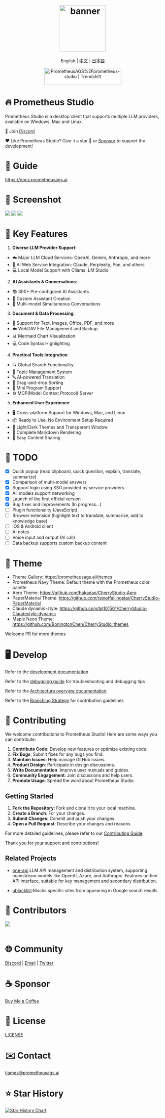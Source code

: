 <h1 align="center">
  <a href="https://github.com/PrometheusAGS/prometheus-studio/releases">
    <img src="https://jbcnstuqzsjcsvirfksn.supabase.co/storage/v1/object/public/branding/flame_transparent.png" width="150" height="150" alt="banner" /><br>
  </a>
</h1>
  <p align="center">English | <a href="./docs/README.zh.md">中文</a> | <a href="./docs/README.ja.md">日本語</a><br></p>
<div align="center">
 <a href="https://trendshift.io/repositories/11772" target="_blank"><img src="https://trendshift.io/api/badge/repositories/11772" alt="PrometheusAGS%2Fprometheus-studio | Trendshift" style="width: 250px; height: 55px;" width="250" height="55"/></a>
</div>

# 🔥 Prometheus Studio

Prometheus Studio is a desktop client that supports multiple LLM providers, available on Windows, Mac and Linux.

👏 Join [Discord](https://discord.gg/wez8HtpxqQ)

❤️ Like Prometheus Studio? Give it a star 🌟 or [Sponsor](docs/sponsor.md) to support the development!

# 📖 Guide

https://docs.prometheusags.ai


# 🌠 Screenshot

![](https://github.com/user-attachments/assets/082efa42-c4df-4863-a9cb-80435cecce0f)
![](https://github.com/user-attachments/assets/f8411a65-c51f-47d3-9273-62ae384cc6f1)
![](https://github.com/user-attachments/assets/0d235b3e-65ae-45ab-987f-8dbe003c52be)

# 🌟 Key Features

1. **Diverse LLM Provider Support**:

- ☁️ Major LLM Cloud Services: OpenAI, Gemini, Anthropic, and more
- 🔗 AI Web Service Integration: Claude, Perplexity, Poe, and others
- 💻 Local Model Support with Ollama, LM Studio

2. **AI Assistants & Conversations**:

- 📚 300+ Pre-configured AI Assistants
- 🤖 Custom Assistant Creation
- 💬 Multi-model Simultaneous Conversations

3. **Document & Data Processing**:

- 📄 Support for Text, Images, Office, PDF, and more
- ☁️ WebDAV File Management and Backup
- 📊 Mermaid Chart Visualization
- 💻 Code Syntax Highlighting

4. **Practical Tools Integration**:

- 🔍 Global Search Functionality
- 📝 Topic Management System
- 🔤 AI-powered Translation
- 🎯 Drag-and-drop Sorting
- 🔌 Mini Program Support
- ⚙️ MCP(Model Context Protocol) Server

5. **Enhanced User Experience**:

- 🖥️ Cross-platform Support for Windows, Mac, and Linux
- 📦 Ready to Use, No Environment Setup Required
- 🎨 Light/Dark Themes and Transparent Window
- 📝 Complete Markdown Rendering
- 🤲 Easy Content Sharing

# 📝 TODO

- [x] Quick popup (read clipboard, quick question, explain, translate, summarize)
- [x] Comparison of multi-model answers
- [x] Support login using SSO provided by service providers
- [x] All models support networking
- [x] Launch of the first official version
- [x] Bug fixes and improvements (In progress...)
- [ ] Plugin functionality (JavaScript)
- [ ] Browser extension (highlight text to translate, summarize, add to knowledge base)
- [ ] iOS & Android client
- [ ] AI notes
- [ ] Voice input and output (AI call)
- [ ] Data backup supports custom backup content

# 🌈 Theme

- Theme Gallery: https://prometheusags.ai/themes
- Prometheus Navy Theme: Default theme with the Prometheus color palette
- Aero Theme: <https://github.com/hakadao/CherryStudio-Aero>
- PaperMaterial Theme: <https://github.com/rainoffallingstar/CherryStudio-PaperMaterial>
- Claude dynamic-style: <https://github.com/bjl101501/CherryStudio-Claudestyle-dynamic>
- Maple Neon Theme: <https://github.com/BoningtonChen/CherryStudio_themes>

Welcome PR for more themes

# 🖥️ Develop

Refer to the [development documentation](docs/dev.md)

Refer to the [debugging guide](docs/DEBUGGING.md) for troubleshooting and debugging tips

Refer to the [Architecture overview documentation](https://deepwiki.com/CherryHQ/cherry-studio)

Refer to the [Branching Strategy](docs/branching-strategy.md) for contribution guidelines

# 🤝 Contributing

We welcome contributions to Prometheus Studio! Here are some ways you can contribute:

1. **Contribute Code**: Develop new features or optimize existing code.
2. **Fix Bugs**: Submit fixes for any bugs you find.
3. **Maintain Issues**: Help manage GitHub issues.
4. **Product Design**: Participate in design discussions.
5. **Write Documentation**: Improve user manuals and guides.
6. **Community Engagement**: Join discussions and help users.
7. **Promote Usage**: Spread the word about Prometheus Studio.

## Getting Started

1. **Fork the Repository**: Fork and clone it to your local machine.
2. **Create a Branch**: For your changes.
3. **Submit Changes**: Commit and push your changes.
4. **Open a Pull Request**: Describe your changes and reasons.

For more detailed guidelines, please refer to our [Contributing Guide](./CONTRIBUTING.md).

Thank you for your support and contributions!

## Related Projects

- [one-api](https://github.com/songquanpeng/one-api):LLM API management and distribution system, supporting mainstream models like OpenAI, Azure, and Anthropic. Features unified API interface, suitable for key management and secondary distribution.

- [ublacklist](https://github.com/iorate/ublacklist):Blocks specific sites from appearing in Google search results

# 🚀 Contributors

<a href="https://github.com/CherryHQ/cherry-studio/graphs/contributors">
  <img src="https://contrib.rocks/image?repo=CherryHQ/cherry-studio" />
</a>
<br /><br />

# 🌐 Community

[Discord](https://discord.gg/wez8HtpxqQ) | [Email](mailto:support@prometheusags.ai) | [Twitter](https://x.com/prometheusags)

# ☕ Sponsor

[Buy Me a Coffee](docs/sponsor.md)

# 📃 License

[LICENSE](./LICENSE)

# ✉️ Contact


tjames@prometheusags.ai


# ⭐️ Star History

[![Star History Chart](https://api.star-history.com/svg?repos=PrometheusAGS/prometheus-studio&type=Timeline)](https://star-history.com/#PrometheusAGS/prometheus-studio&Timeline)
